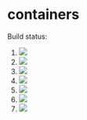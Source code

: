 # containers

Build status:

1. [![](https://github.com/Tonnpo/csci-046/workflows/tests-fibonacci/badge.svg)](https://github.com/Tonnpo/csci-046/actions?query=workflow%3Atests-fibonacci)
1. [![](https://github.com/Tonnpo/csci-046/workflows/tests-range/badge.svg)](https://github.com/Tonnpo/csci-046/actions?query=workflow%3Atests-range)
1. [![](https://github.com/Tonnpo/csci-046/workflows/tests-unicode/badge.svg)](https://github.com/Tonnpo/csci-046/actions?query=workflow%3Atests-unicode)
1. [![](https://github.com/Tonnpo/csci-046/workflows/tests-binaryTree/badge.svg)](https://github.com/Tonnpo/containers/actions?query=workflow%3Atests-binarytree)
1. [![](https://github.com/Tonnpo/csci-046/workflows/tests-BST/badge.svg)](https://github.com/Tonnpo/containers/actions?query=workflow%3Atests-BST)
1. [![](https://github.com/Tonnpo/csci-046/workflows/tests-AVLTree/badge.svg)](https://github.com/Tonnpo/containers/actions?query=workflow%3Atests-AVLTree)
1. [![](https://github.com/Tonnpo/csci-046/workflows/tests-Heap/badge.svg)](https://github.com/Tonnpo/containers/actions?query=workflow%3Atests-Heap)
